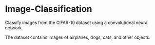 # Image-Classification

Classify images from the CIFAR-10 dataset using a convolutional neural network.

The dataset contains images of airplanes, dogs, cats, and other objects. 
